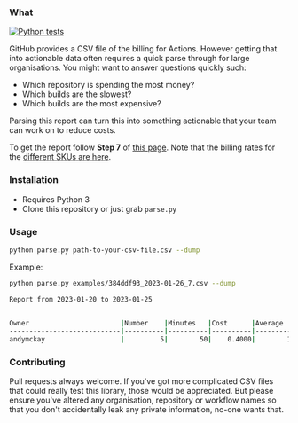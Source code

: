 ### What

[![Python tests](https://github.com/andymckay/github-billing-parser/actions/workflows/python-app.yml/badge.svg)](https://github.com/andymckay/github-billing-parser/actions/workflows/python-app.yml)

GitHub provides a CSV file of the billing for Actions. However getting that into actionable data often requires a quick parse through for large organisations. You might want to answer questions quickly such:

* Which repository is spending the most money?
* Which builds are the slowest?
* Which builds are the most expensive?

Parsing this report can turn this into something actionable that your team can work on to reduce costs.

To get the report follow **Step 7** of [this page](https://docs.github.com/en/billing/managing-billing-for-github-actions/viewing-your-github-actions-usage#viewing-github-actions-usage-for-your-organization). Note that the billing rates for the [different SKUs are here](https://docs.github.com/en/billing/managing-billing-for-github-actions/about-billing-for-github-actions#per-minute-rates).

### Installation

* Requires Python 3
* Clone this repository or just grab `parse.py`

### Usage

```bash
python parse.py path-to-your-csv-file.csv --dump
```

Example:

```bash
python parse.py examples/384ddf93_2023-01-26_7.csv --dump

Report from 2023-01-20 to 2023-01-25


Owner                       |Number    |Minutes   |Cost      |Average   |Slowest
----------------------------|----------|----------|----------|----------|----------
andymckay                   |         5|        50|    0.4000|        10|        34
```

### Contributing

Pull requests always welcome. If you've got more complicated CSV files that could really test this library, those would be appreciated. But please ensure you've altered any organisation, repository or workflow names so that you don't accidentally leak any private information, no-one wants that.
